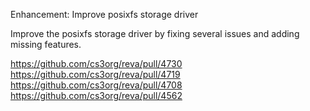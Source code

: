 Enhancement: Improve posixfs storage driver

Improve the posixfs storage driver by fixing several issues and adding missing features. 

https://github.com/cs3org/reva/pull/4730
https://github.com/cs3org/reva/pull/4719
https://github.com/cs3org/reva/pull/4708
https://github.com/cs3org/reva/pull/4562
